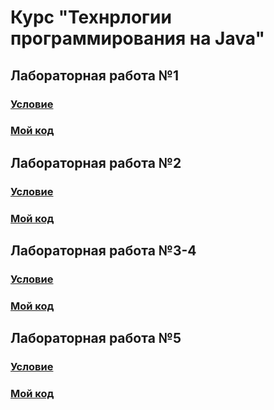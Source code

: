 # Курс "Технрлогии программирования на Java"

## Лабораторная работа №1

### [Условие]()
### [Мой код]()

## Лабораторная работа №2

### [Условие]()
### [Мой код]()

## Лабораторная работа №3-4

### [Условие]()
### [Мой код]()

## Лабораторная работа №5

### [Условие]()
### [Мой код]()
